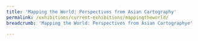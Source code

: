 ```yaml
---
title: 'Mapping the World: Perspectives from Asian Cartography'
permalink: /exhibitions/current-exhibitions/mappingtheworld/
breadcrumb: 'Mapping the World: Perspectives from Asian Cartographye'

---
```



